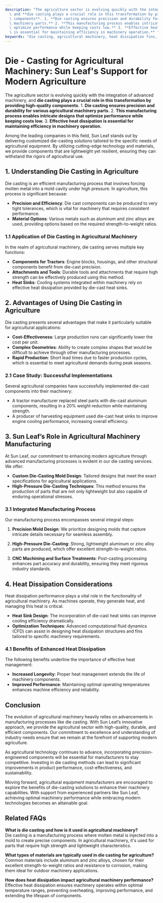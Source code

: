 ```yaml
---
description: "The agriculture sector is evolving quickly with the integration of advanced machinery,\
  \ and **die casting plays a crucial role in this transformation by providing high-quality\
  \ components**. 1. **Die casting ensures precision and durability for various agricultural\
  \ machinery parts.** 2. **This manufacturing process enables intricate designs that\
  \ optimize performance while keeping costs low.** 3. **Effective heat dissipation\
  \ is essential for maintaining efficiency in machinery operation.** "
keywords: "die casting, agricultural machinery, heat dissipation fins, die-cast aluminum"
---
```

# Die - Casting for Agricultural Machinery: Sun Leaf's Support for Modern Agriculture

The agriculture sector is evolving quickly with the integration of advanced machinery, and **die casting plays a crucial role in this transformation by providing high-quality components**. 1. **Die casting ensures precision and durability for various agricultural machinery parts.** 2. **This manufacturing process enables intricate designs that optimize performance while keeping costs low.** 3. **Effective heat dissipation is essential for maintaining efficiency in machinery operation.** 

Among the leading companies in this field, Sun Leaf stands out by delivering customized die-casting solutions tailored to the specific needs of agricultural equipment. By utilizing cutting-edge technology and materials, we provide components that are lightweight yet resilient, ensuring they can withstand the rigors of agricultural use. 

## 1. Understanding Die Casting in Agriculture

Die casting is an efficient manufacturing process that involves forcing molten metal into a mold cavity under high pressure. In agriculture, this process is significant because:

- **Precision and Efficiency**: Die cast components can be produced to very tight tolerances, which is vital for machinery that requires consistent performance.
- **Material Options**: Various metals such as aluminum and zinc alloys are used, providing options based on the required strength-to-weight ratios.

### 1.1 Application of Die Casting in Agricultural Machinery

In the realm of agricultural machinery, die casting serves multiple key functions:

- **Components for Tractors**: Engine blocks, housings, and other structural components benefit from die-cast precision.
- **Attachments and Tools**: Durable tools and attachments that require high strength can be effectively produced using this method.
- **Heat Sinks**: Cooling systems integrated within machinery rely on effective heat dissipation provided by die-cast heat sinks.

## 2. Advantages of Using Die Casting in Agriculture

Die casting presents several advantages that make it particularly suitable for agricultural applications:

- **Cost-Effectiveness**: Large production runs can significantly lower the cost per unit.
- **Complex Geometries**: Ability to create complex shapes that would be difficult to achieve through other manufacturing processes.
- **Rapid Production**: Short lead times due to faster production cycles, which is essential to meet agricultural demands during peak seasons.

### 2.1 Case Study: Successful Implementations

Several agricultural companies have successfully implemented die-cast components into their machinery:

- A tractor manufacturer replaced steel parts with die-cast aluminum components, resulting in a 20% weight reduction while maintaining strength.
- A producer of harvesting equipment used die-cast heat sinks to improve engine cooling performance, increasing overall efficiency.

## 3. Sun Leaf’s Role in Agricultural Machinery Manufacturing

At Sun Leaf, our commitment to enhancing modern agriculture through advanced manufacturing processes is evident in our die casting services. We offer:

- **Custom Die-Casting Mold Design**: Tailored designs that meet the exact specifications for agricultural applications.
- **High-Pressure Die-Casting Techniques**: This method ensures the production of parts that are not only lightweight but also capable of enduring operational stresses.

### 3.1 Integrated Manufacturing Process

Our manufacturing process encompasses several integral steps:

1. **Precision Mold Design**: We prioritize designing molds that capture intricate details necessary for seamless assembly.
   
2. **High-Pressure Die-Casting**: Strong, lightweight aluminum or zinc alloy parts are produced, which offer excellent strength-to-weight ratios.
   
3. **CNC Machining and Surface Treatments**: Post-casting processing enhances part accuracy and durability, ensuring they meet rigorous industry standards.

## 4. Heat Dissipation Considerations

Heat dissipation performance plays a vital role in the functionality of agricultural machinery. As machines operate, they generate heat, and managing this heat is critical. 

- **Heat Sink Design**: The incorporation of die-cast heat sinks can improve cooling efficiency dramatically.
- **Optimization Techniques**: Advanced computational fluid dynamics (CFD) can assist in designing heat dissipation structures and fins tailored to specific machinery requirements.

### 4.1 Benefits of Enhanced Heat Dissipation

The following benefits underline the importance of effective heat management:

- **Increased Longevity**: Proper heat management extends the life of machinery components.
- **Improved Performance**: Maintaining optimal operating temperatures enhances machine efficiency and reliability.
  
## Conclusion

The evolution of agricultural machinery heavily relies on advancements in manufacturing processes like die casting. With Sun Leaf’s innovative approach, we provide the agricultural sector with high-quality, durable, and efficient components. Our commitment to excellence and understanding of industry needs ensure that we remain at the forefront of supporting modern agriculture.

As agricultural technology continues to advance, incorporating precision-engineered components will be essential for manufacturers to stay competitive. Investing in die casting methods can lead to significant improvements in product performance, cost-effectiveness, and sustainability. 

Moving forward, agricultural equipment manufacturers are encouraged to explore the benefits of die-casting solutions to enhance their machinery capabilities. With support from experienced partners like Sun Leaf, achieving optimal machinery performance while embracing modern technologies becomes an attainable goal. 

## Related FAQs

**What is die casting and how is it used in agricultural machinery?**  
Die casting is a manufacturing process where molten metal is injected into a mold to create precise components. In agricultural machinery, it's used for parts that require high strength and lightweight characteristics.

**What types of materials are typically used in die casting for agriculture?**  
Common materials include aluminum and zinc alloys, chosen for their excellent strength-to-weight ratios and resistance to corrosion, making them ideal for outdoor machinery applications.

**How does heat dissipation impact agricultural machinery performance?**  
Effective heat dissipation ensures machinery operates within optimal temperature ranges, preventing overheating, improving performance, and extending the lifespan of components.
